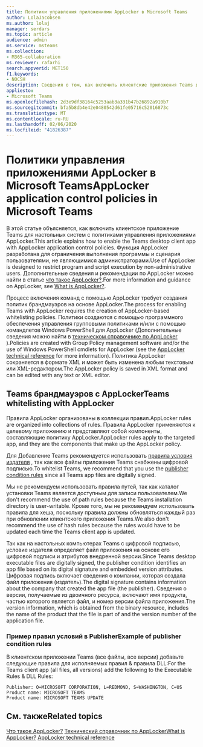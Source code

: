 ```yaml
---
title: Политики управления приложениями AppLocker в Microsoft Teams
author: LolaJacobsen
ms.author: lolaj
manager: serdars
ms.topic: article
audience: admin
ms.service: msteams
ms.collection:
- M365-collaboration
ms.reviewer: rafarhi
search.appverid: MET150
f1.keywords:
- NOCSH
description: Сведения о том, как включить клиентские приложения Teams для настольных систем с политиками управления приложениями AppLocker.
appliesto:
- Microsoft Teams
ms.openlocfilehash: 2d3e9df38164c5253aab3a331b47b26892a910b7
ms.sourcegitcommit: bfa5b8db4e42e0480542d61fe05716c52016873c
ms.translationtype: MT
ms.contentlocale: ru-RU
ms.lasthandoff: 02/06/2020
ms.locfileid: "41826387"
---
```

# <a name="applocker-application-control-policies-in-microsoft-teams"></a><span data-ttu-id="c530d-103">Политики управления приложениями AppLocker в Microsoft Teams</span><span class="sxs-lookup"><span data-stu-id="c530d-103">AppLocker application control policies in Microsoft Teams</span></span>

<span data-ttu-id="c530d-104">В этой статье объясняется, как включить клиентское приложение Teams для настольных систем с политиками управления приложениями AppLocker.</span><span class="sxs-lookup"><span data-stu-id="c530d-104">This article explains how to enable the Teams desktop client app with AppLocker application control policies.</span></span> <span data-ttu-id="c530d-105">Функция AppLocker разработана для ограничения выполнения программы и сценария пользователями, не являющимися администраторами.</span><span class="sxs-lookup"><span data-stu-id="c530d-105">Use of AppLocker is designed to restrict program and script execution by non-administrative users.</span></span> <span data-ttu-id="c530d-106">Дополнительные сведения и рекомендации по AppLocker можно найти в статье [что такое AppLocker?](https://docs.microsoft.com/windows/security/threat-protection/windows-defender-application-control/applocker/what-is-applocker).</span><span class="sxs-lookup"><span data-stu-id="c530d-106">For more information and guidance on AppLocker, see [What is AppLocker?](https://docs.microsoft.com/windows/security/threat-protection/windows-defender-application-control/applocker/what-is-applocker).</span></span>

<span data-ttu-id="c530d-107">Процесс включения команд с помощью AppLocker требует создания политик брандмауэров на основе AppLocker.</span><span class="sxs-lookup"><span data-stu-id="c530d-107">The process for enabling Teams with AppLocker requires the creation of AppLocker-based whitelisting policies.</span></span> <span data-ttu-id="c530d-108">Политики создаются с помощью программного обеспечения управления групповыми политиками и/или с помощью командлетов Windows PowerShell для AppLocker (Дополнительные сведения можно найти в [техническом справочнике по AppLocker](https://docs.microsoft.com/windows/security/threat-protection/windows-defender-application-control/applocker/applocker-technical-reference) ).</span><span class="sxs-lookup"><span data-stu-id="c530d-108">Policies are created with Group Policy management software and/or the use of Windows PowerShell cmdlets for AppLocker (see the [AppLocker technical reference](https://docs.microsoft.com/windows/security/threat-protection/windows-defender-application-control/applocker/applocker-technical-reference) for more information).</span></span> <span data-ttu-id="c530d-109">Политика AppLocker сохраняется в формате XML и может быть изменена любым текстовым или XML-редактором.</span><span class="sxs-lookup"><span data-stu-id="c530d-109">The AppLocker policy is saved in XML format and can be edited with any text or XML editor.</span></span>

## <a name="teams-whitelisting-with-applocker"></a><span data-ttu-id="c530d-110">Teams брандмауэров с AppLocker</span><span class="sxs-lookup"><span data-stu-id="c530d-110">Teams whitelisting with AppLocker</span></span>

<span data-ttu-id="c530d-111">Правила AppLocker организованы в коллекции правил.</span><span class="sxs-lookup"><span data-stu-id="c530d-111">AppLocker rules are organized into collections of rules.</span></span> <span data-ttu-id="c530d-112">Правила AppLocker применяются к целевому приложению и представляют собой компоненты, составляющие политику AppLocker.</span><span class="sxs-lookup"><span data-stu-id="c530d-112">AppLocker rules apply to the targeted app, and they are the components that make up the AppLocker policy.</span></span>  

<span data-ttu-id="c530d-113">Для Добавление Teams рекомендуется использовать [правила условия издателя](https://docs.microsoft.com/windows/security/threat-protection/windows-defender-application-control/applocker/understanding-the-publisher-rule-condition-in-applocker) , так как все файлы приложения Teams снабжены цифровой подписью.</span><span class="sxs-lookup"><span data-stu-id="c530d-113">To whitelist Teams, we recommend that you use the [publisher condition rules](https://docs.microsoft.com/windows/security/threat-protection/windows-defender-application-control/applocker/understanding-the-publisher-rule-condition-in-applocker) since all Teams app files are digitally signed.</span></span>
  
<span data-ttu-id="c530d-114">Мы не рекомендуем использовать правила путей, так как каталог установки Teams является доступным для записи пользователем.</span><span class="sxs-lookup"><span data-stu-id="c530d-114">We don't recommend the use of path rules because the Teams installation directory is user-writable.</span></span> <span data-ttu-id="c530d-115">Кроме того, мы не рекомендуем использовать правила для хеша, поскольку правила должны обновляться каждый раз при обновлении клиентского приложения Teams.</span><span class="sxs-lookup"><span data-stu-id="c530d-115">We also don't recommend the use of hash rules because the rules would have to be updated each time the Teams client app is updated.</span></span>

<span data-ttu-id="c530d-116">Так как на настольных компьютерах Teams с цифровой подписью, условие издателя определяет файл приложения на основе его цифровой подписи и атрибутов внедренной версии.</span><span class="sxs-lookup"><span data-stu-id="c530d-116">Since Teams desktop executable files are digitally signed, the publisher condition identifies an app file based on its digital signature and embedded version attributes.</span></span> <span data-ttu-id="c530d-117">Цифровая подпись включает сведения о компании, которая создала файл приложения (издатель).</span><span class="sxs-lookup"><span data-stu-id="c530d-117">The digital signature contains information about the company that created the app file (the publisher).</span></span> <span data-ttu-id="c530d-118">Сведения о версии, получаемые из двоичного ресурса, включают имя продукта, частью которого является файл, и номер версии файла приложения.</span><span class="sxs-lookup"><span data-stu-id="c530d-118">The version information, which is obtained from the binary resource, includes the name of the product that the file is part of and the version number of the application file.</span></span>

### <a name="example-of-publisher-condition-rules"></a><span data-ttu-id="c530d-119">Пример правил условий в Publisher</span><span class="sxs-lookup"><span data-stu-id="c530d-119">Example of publisher condition rules</span></span>

<span data-ttu-id="c530d-120">В клиентском приложении Teams (все файлы, все версии) добавьте следующие правила для исполняемых правил & правила DLL:</span><span class="sxs-lookup"><span data-stu-id="c530d-120">For the Teams client app (all files, all versions) add the following to the Executable Rules & DLL Rules:</span></span>

```
Publisher: O=MICROSOFT CORPORATION, L=REDMOND, S=WASHINGTON, C=US
Product name: MICROSOFT TEAMS
Product name: MICROSOFT TEAMS UPDATE
```

## <a name="related-topics"></a><span data-ttu-id="c530d-121">См. также</span><span class="sxs-lookup"><span data-stu-id="c530d-121">Related topics</span></span>
<span data-ttu-id="c530d-122">[Что такое AppLocker?](https://docs.microsoft.com/windows/security/threat-protection/windows-defender-application-control/applocker/what-is-applocker) 
 [Технический справочник по AppLocker](https://docs.microsoft.com/windows/security/threat-protection/windows-defender-application-control/applocker/applocker-technical-reference)</span><span class="sxs-lookup"><span data-stu-id="c530d-122">[What is AppLocker?](https://docs.microsoft.com/windows/security/threat-protection/windows-defender-application-control/applocker/what-is-applocker)
[AppLocker technical reference](https://docs.microsoft.com/windows/security/threat-protection/windows-defender-application-control/applocker/applocker-technical-reference)</span></span>
